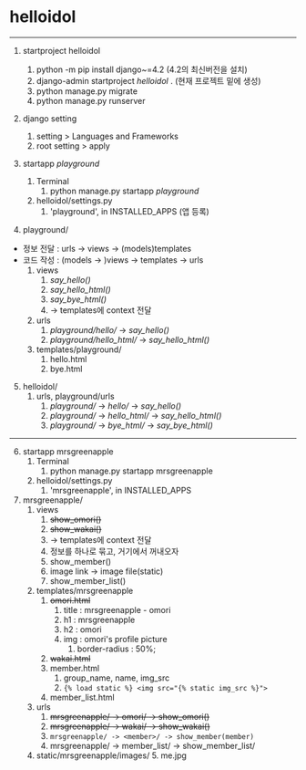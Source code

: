 # helloidol

---

1. startproject helloidol
    1. python -m pip install django~=4.2 (4.2의 최신버전을 설치)
    2. django-admin startproject _helloidol_ . (현재 프로젝트 밑에 생성)
    3. python manage.py migrate
    4. python manage.py runserver


2. django setting
   1. setting > Languages and Frameworks
   2. root setting > apply


3. startapp _playground_
   1. Terminal
      1. python manage.py startapp _playground_
   2. helloidol/settings.py
      1. 'playground', in INSTALLED_APPS (앱 등록)


4. playground/
- 정보 전달 : urls -> views -> (models)templates
- 코드 작성 : (models -> )views -> templates -> urls
  1. views
     1. _say_hello()_
     2. _say_hello_html()_
     3. _say_bye_html()_
     4. -> templates에 context 전달
  2. urls
     1. _playground/hello/_ -> _say_hello()_
     2. _playground/hello_html/_ -> _say_hello_html()_
  3. templates/playground/
     1. hello.html
     2. bye.html

5. helloidol/
   1. urls, playground/urls
      1. _playground/_ -> _hello/_ -> _say_hello()_
      2. _playground/_ -> _hello_html/_ -> _say_hello_html()_
      3. _playground/_ -> _bye_html/_ -> _say_bye_html()_
---
6. startapp mrsgreenapple
   1. Terminal
      1. python manage.py startapp mrsgreenapple
   2. helloidol/settings.py
      1. 'mrsgreenapple', in INSTALLED_APPS
7. mrsgreenapple/
   1. views
      1. ~~show_omori()~~
      2. ~~show_wakai()~~
      3. -> templates에 context 전달
      4. 정보를 하나로 묶고, 거기에서 꺼내오자
      5. show_member()
      6. image link -> image file(static)
      7. show_member_list()
   2. templates/mrsgreenapple
      1. ~~omori.html~~
         1. title : mrsgreenapple - omori
         2. h1 : mrsgreenapple
         3. h2 : omori
         4. img : omori's profile picture
            1. border-radius : 50%;
      2. ~~wakai.html~~
      3. member.html
         1. group_name, name, img_src
         2. `{% load static %} <img src="{% static img_src %}">`
      4. member_list.html
   3. urls
      1. ~~mrsgreenapple/ -> omori/ -> show_omori()~~
      2. ~~mrsgreenapple/ -> wakai/ -> show_wakai()~~
      3. `mrsgreenapple/ -> <member>/ -> show_member(member)`
      4. mrsgreenapple/ -> member_list/ -> show_member_list/
   4. static/mrsgreenapple/images/
      5. me.jpg